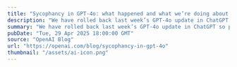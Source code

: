 ```yaml
---
title: "Sycophancy in GPT-4o: what happened and what we’re doing about it"
description: "We have rolled back last week’s GPT‑4o update in ChatGPT so people are now using an earlier version with more balanced behavior. The update we removed was overly flattering or agreeable—often described as sycophantic."
summary: "We have rolled back last week’s GPT‑4o update in ChatGPT so people are now using an earlier version with more balanced behavior. The update we removed was overly flattering or agreeable—often described as sycophantic."
pubDate: "Tue, 29 Apr 2025 18:00:00 GMT"
source: "OpenAI Blog"
url: "https://openai.com/blog/sycophancy-in-gpt-4o"
thumbnail: "/assets/ai-icon.png"
---
```


